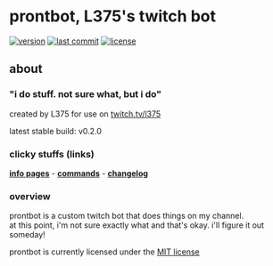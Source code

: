 # prontbot, L375's twitch bot

[![version][version-img]](package.json)
[![last commit][commit-img]][tree]
[![license][license-img]](LICENSE)

## about

### "i do stuff. not sure what, but i do"

created by L375 for use on [twitch.tv/l375](https://twitch.tv/l375)

latest stable build: v0.2.0  
<!-- latest indev build: v0.2.0 -->

### clicky stuffs (links)

**[info pages][info]** - **[commands][commands]** - **[changelog][log]**

### overview

prontbot is a custom twitch bot that does things on my channel.  
at this point, i'm not sure exactly what and that's okay. i'll figure it out someday!

prontbot is currently licensed under the [MIT license](LICENSE)

<!-- links -->
[info]: https://l375.weebly.com/prontbot
[commands]: https://l375.weebly.com/pront-commands
[log]: https://l375.weebly.com/pront-log

[tree]: https://github.com/Lowie375/prontbot/commits/main

<!-- badges -->
[version-img]: https://img.shields.io/github/package-json/v/lowie375/prontbot
[license-img]: https://img.shields.io/github/license/lowie375/prontbot
[commit-img]: https://img.shields.io/github/last-commit/lowie375/prontbot
